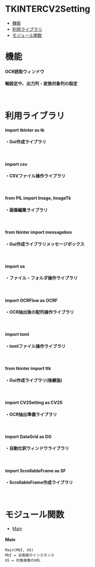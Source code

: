 # TKINTERCV2Setting

* [機能](#機能)
* [利用ライブラリ](#利用ライブラリ)
* [モジュール関数](#モジュール関数)

# 機能
#### OCR読取ウィンドウ
#### 軸設定や、出力列・変換対象列の設定
<br>

# 利用ライブラリ

#### import tkinter as tk
#### ・Gui作成ライブラリ
<br>

#### import csv
#### ・CSVファイル操作ライブラリ
<br>

#### from PIL import Image, ImageTk
#### ・画像編集ライブラリ
<br>

#### from tkinter import messagebox
#### ・Gui作成ライブラリメッセージボックス
<br>

#### import os
#### ・ファイル・フォルダ操作ライブラリ
<br>

#### import OCRFlow as OCRF
#### ・OCR抽出後の配列操作ライブラリ
<br>

#### import toml
#### ・tomlファイル操作ライブラリ
<br>

#### from tkinter import ttk
#### ・Gui作成ライブラリ(後継版)
<br>

#### import CV2Setting as CV2S
#### ・OCR抽出準備ライブラリ
<br>

#### import DataGrid as DG
#### ・自動仕訳ウィンドウライブラリ
<br>

#### import ScrollableFrame as SF
#### ・ScrollableFrame作成ライブラリ
<br>

# モジュール関数
* [Main](#Main)
#### Main
    Main(MUI, US)
    MUI = 全画面のインスタンス
    US = 対象画像のURL
